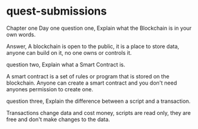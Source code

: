 # quest-submissions

Chapter one  Day one
 question one,  Explain what the Blockchain is in your own words.
 
 Answer,   A blockchain is open to the public, it is a place to store data, anyone can build on it, no one owns or controls it.
 
 
 question two,  Explain what a Smart Contract is. 
 
 A smart contract is a set of rules or program that is stored on the blockchain.   Anyone can create a smart contract and you don't need anyones permission to create one.
 
 
 question three,  Explain the difference between a script and a transaction.
 
 Transactions change data and cost money, scripts are read only, they are free and don't make changes to the data.
